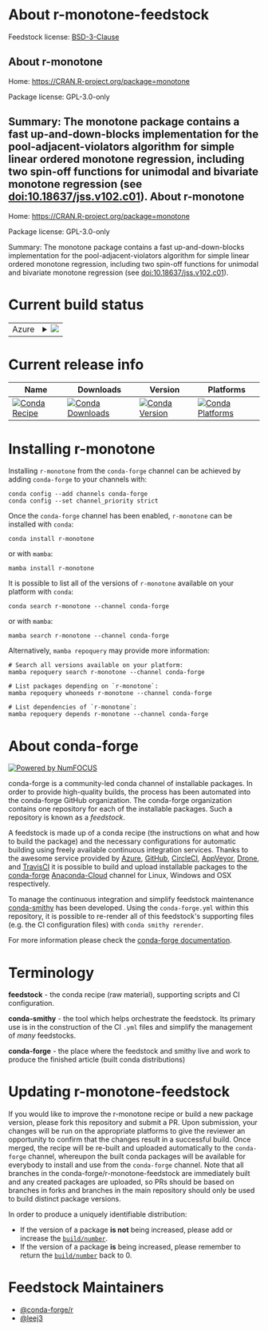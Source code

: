 About r-monotone-feedstock
==========================

Feedstock license: [BSD-3-Clause](https://github.com/conda-forge/r-monotone-feedstock/blob/main/LICENSE.txt)

About r-monotone
----------------

Home: https://CRAN.R-project.org/package=monotone

Package license: GPL-3.0-only

Summary: The monotone package contains a fast up-and-down-blocks implementation for the pool-adjacent-violators algorithm for simple linear ordered monotone regression, including two spin-off functions for unimodal and bivariate monotone regression (see <doi:10.18637/jss.v102.c01>).
About r-monotone
----------------

Home: https://CRAN.R-project.org/package=monotone

Package license: GPL-3.0-only

Summary: The monotone package contains a fast up-and-down-blocks implementation for the pool-adjacent-violators algorithm for simple linear ordered monotone regression, including two spin-off functions for unimodal and bivariate monotone regression (see <doi:10.18637/jss.v102.c01>).

Current build status
====================


<table>
    
  <tr>
    <td>Azure</td>
    <td>
      <details>
        <summary>
          <a href="https://dev.azure.com/conda-forge/feedstock-builds/_build/latest?definitionId=18966&branchName=main">
            <img src="https://dev.azure.com/conda-forge/feedstock-builds/_apis/build/status/r-monotone-feedstock?branchName=main">
          </a>
        </summary>
        <table>
          <thead><tr><th>Variant</th><th>Status</th></tr></thead>
          <tbody><tr>
              <td>linux_64_r_base4.1</td>
              <td>
                <a href="https://dev.azure.com/conda-forge/feedstock-builds/_build/latest?definitionId=18966&branchName=main">
                  <img src="https://dev.azure.com/conda-forge/feedstock-builds/_apis/build/status/r-monotone-feedstock?branchName=main&jobName=linux&configuration=linux%20linux_64_r_base4.1" alt="variant">
                </a>
              </td>
            </tr><tr>
              <td>linux_64_r_base4.2</td>
              <td>
                <a href="https://dev.azure.com/conda-forge/feedstock-builds/_build/latest?definitionId=18966&branchName=main">
                  <img src="https://dev.azure.com/conda-forge/feedstock-builds/_apis/build/status/r-monotone-feedstock?branchName=main&jobName=linux&configuration=linux%20linux_64_r_base4.2" alt="variant">
                </a>
              </td>
            </tr><tr>
              <td>osx_64_r_base4.1</td>
              <td>
                <a href="https://dev.azure.com/conda-forge/feedstock-builds/_build/latest?definitionId=18966&branchName=main">
                  <img src="https://dev.azure.com/conda-forge/feedstock-builds/_apis/build/status/r-monotone-feedstock?branchName=main&jobName=osx&configuration=osx%20osx_64_r_base4.1" alt="variant">
                </a>
              </td>
            </tr><tr>
              <td>osx_64_r_base4.2</td>
              <td>
                <a href="https://dev.azure.com/conda-forge/feedstock-builds/_build/latest?definitionId=18966&branchName=main">
                  <img src="https://dev.azure.com/conda-forge/feedstock-builds/_apis/build/status/r-monotone-feedstock?branchName=main&jobName=osx&configuration=osx%20osx_64_r_base4.2" alt="variant">
                </a>
              </td>
            </tr><tr>
              <td>win_64</td>
              <td>
                <a href="https://dev.azure.com/conda-forge/feedstock-builds/_build/latest?definitionId=18966&branchName=main">
                  <img src="https://dev.azure.com/conda-forge/feedstock-builds/_apis/build/status/r-monotone-feedstock?branchName=main&jobName=win&configuration=win%20win_64_" alt="variant">
                </a>
              </td>
            </tr>
          </tbody>
        </table>
      </details>
    </td>
  </tr>
</table>

Current release info
====================

| Name | Downloads | Version | Platforms |
| --- | --- | --- | --- |
| [![Conda Recipe](https://img.shields.io/badge/recipe-r--monotone-green.svg)](https://anaconda.org/conda-forge/r-monotone) | [![Conda Downloads](https://img.shields.io/conda/dn/conda-forge/r-monotone.svg)](https://anaconda.org/conda-forge/r-monotone) | [![Conda Version](https://img.shields.io/conda/vn/conda-forge/r-monotone.svg)](https://anaconda.org/conda-forge/r-monotone) | [![Conda Platforms](https://img.shields.io/conda/pn/conda-forge/r-monotone.svg)](https://anaconda.org/conda-forge/r-monotone) |

Installing r-monotone
=====================

Installing `r-monotone` from the `conda-forge` channel can be achieved by adding `conda-forge` to your channels with:

```
conda config --add channels conda-forge
conda config --set channel_priority strict
```

Once the `conda-forge` channel has been enabled, `r-monotone` can be installed with `conda`:

```
conda install r-monotone
```

or with `mamba`:

```
mamba install r-monotone
```

It is possible to list all of the versions of `r-monotone` available on your platform with `conda`:

```
conda search r-monotone --channel conda-forge
```

or with `mamba`:

```
mamba search r-monotone --channel conda-forge
```

Alternatively, `mamba repoquery` may provide more information:

```
# Search all versions available on your platform:
mamba repoquery search r-monotone --channel conda-forge

# List packages depending on `r-monotone`:
mamba repoquery whoneeds r-monotone --channel conda-forge

# List dependencies of `r-monotone`:
mamba repoquery depends r-monotone --channel conda-forge
```


About conda-forge
=================

[![Powered by
NumFOCUS](https://img.shields.io/badge/powered%20by-NumFOCUS-orange.svg?style=flat&colorA=E1523D&colorB=007D8A)](https://numfocus.org)

conda-forge is a community-led conda channel of installable packages.
In order to provide high-quality builds, the process has been automated into the
conda-forge GitHub organization. The conda-forge organization contains one repository
for each of the installable packages. Such a repository is known as a *feedstock*.

A feedstock is made up of a conda recipe (the instructions on what and how to build
the package) and the necessary configurations for automatic building using freely
available continuous integration services. Thanks to the awesome service provided by
[Azure](https://azure.microsoft.com/en-us/services/devops/), [GitHub](https://github.com/),
[CircleCI](https://circleci.com/), [AppVeyor](https://www.appveyor.com/),
[Drone](https://cloud.drone.io/welcome), and [TravisCI](https://travis-ci.com/)
it is possible to build and upload installable packages to the
[conda-forge](https://anaconda.org/conda-forge) [Anaconda-Cloud](https://anaconda.org/)
channel for Linux, Windows and OSX respectively.

To manage the continuous integration and simplify feedstock maintenance
[conda-smithy](https://github.com/conda-forge/conda-smithy) has been developed.
Using the ``conda-forge.yml`` within this repository, it is possible to re-render all of
this feedstock's supporting files (e.g. the CI configuration files) with ``conda smithy rerender``.

For more information please check the [conda-forge documentation](https://conda-forge.org/docs/).

Terminology
===========

**feedstock** - the conda recipe (raw material), supporting scripts and CI configuration.

**conda-smithy** - the tool which helps orchestrate the feedstock.
                   Its primary use is in the construction of the CI ``.yml`` files
                   and simplify the management of *many* feedstocks.

**conda-forge** - the place where the feedstock and smithy live and work to
                  produce the finished article (built conda distributions)


Updating r-monotone-feedstock
=============================

If you would like to improve the r-monotone recipe or build a new
package version, please fork this repository and submit a PR. Upon submission,
your changes will be run on the appropriate platforms to give the reviewer an
opportunity to confirm that the changes result in a successful build. Once
merged, the recipe will be re-built and uploaded automatically to the
`conda-forge` channel, whereupon the built conda packages will be available for
everybody to install and use from the `conda-forge` channel.
Note that all branches in the conda-forge/r-monotone-feedstock are
immediately built and any created packages are uploaded, so PRs should be based
on branches in forks and branches in the main repository should only be used to
build distinct package versions.

In order to produce a uniquely identifiable distribution:
 * If the version of a package **is not** being increased, please add or increase
   the [``build/number``](https://docs.conda.io/projects/conda-build/en/latest/resources/define-metadata.html#build-number-and-string).
 * If the version of a package **is** being increased, please remember to return
   the [``build/number``](https://docs.conda.io/projects/conda-build/en/latest/resources/define-metadata.html#build-number-and-string)
   back to 0.

Feedstock Maintainers
=====================

* [@conda-forge/r](https://github.com/conda-forge/r/)
* [@leej3](https://github.com/leej3/)

